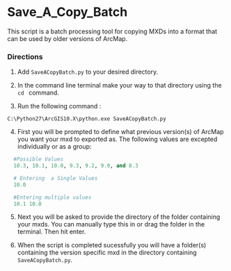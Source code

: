 # Save_A_Copy_Batch
This script is a batch processing tool for copying MXDs into a format that can be used by older versions of ArcMap.

### Directions
1. Add ```SaveACopyBatch.py``` to your desired directory.

2. In the command line terminal  make your way to that directory using the ```cd ``` command.

3. Run the following command :
 ```
 C:\Python27\ArcGIS10.X\python.exe SaveACopyBatch.py
 ```

4. First you will be prompted to define what previous version(s) of ArcMap you want your mxd to exported as. The following values are excepted individually or as a group:

  ```python
    #Possible Values
    10.3, 10.1, 10.0, 9.3, 9.2, 9.0, and 8.3

    # Entering  a Single Values
    10.0

    #Entering multiple values
    10.1 10.0
  ```

5. Next you will be asked to provide the directory of the folder containing your mxds. You can manually type this in or drag the folder in the terminal. Then hit enter.

6. When the script is completed sucessfully you will have a folder(s) containing the version specific mxd in the directory containing ```SaveACopyBatch.py```.
